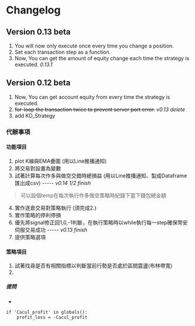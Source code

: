 # **Changelog**

## Version 0.13 beta
1. You will now only execute once every time you change a position.
2. Set each transaction step as a function.
3. Now, You can get the amount of equity change each time the strategy is executed. *0.13.1*

## Version 0.12 beta

1. Now, You can get account equity from every time the strategy is executed.
2. ~~for-loop the transaction twice to prevent server port error.~~ *v0.13 delete*
3. add KD_Strategy

### 代辦事項
#### 功能項目




1. plot K線與EMA疊圖 (用以Line推播通知)
2. 將交易對設置為變數
3. 試著計算每次作多與做空交錯時總損益 (用以Line推播通知、製成Dataframe匯出成csv) ----- *v0.14 1/2 finish*
> 可以設個temp在每次執行作多做空策略時紀錄下當下錢包總金額
4. 實作逐倉交易對策略執行 (須完成2.)
5. 實作策略的停利停損
6. 優先將signal修正回1,0,-1判斷，在執行策略時以while執行每一step確保幣安伺服交易成功 ----- *v0.13 finish*
7. 提供策略選項


#### 策略項目
1. 試著找尋是否有相關指標以判斷當前行勢是否處於區間震盪(布林帶寬)
2. 

##### 提問
* 

```
if 'Cacul_profit' in globals():
    profit_loss = -Cacul_profit
```